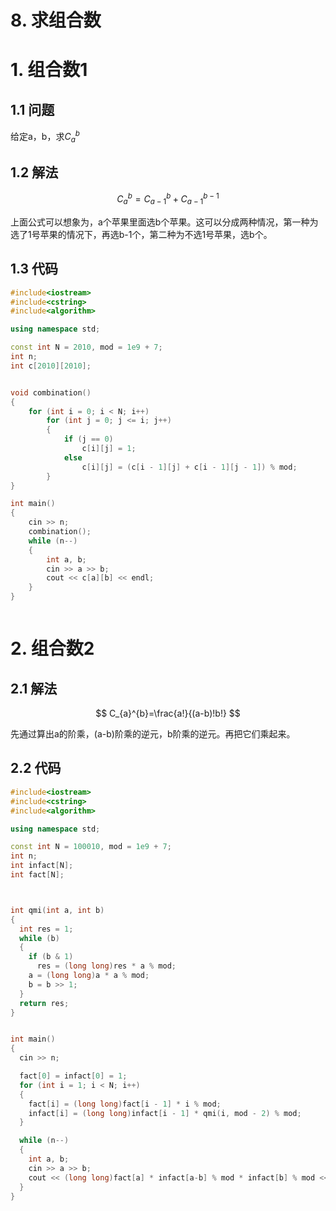 # 8. 求组合数

# 1. 组合数1

## 1.1 问题

给定a，b，求$C_{a}^{b}$

## 1.2 解法

$$
C_{a}^{b}=C_{a-1}^{b}+C_{a-1}^{b-1}
$$

上面公式可以想象为，a个苹果里面选b个苹果。这可以分成两种情况，第一种为选了1号苹果的情况下，再选b-1个，第二种为不选1号苹果，选b个。

## 1.3 代码

```c++
#include<iostream>
#include<cstring>
#include<algorithm>

using namespace std;

const int N = 2010, mod = 1e9 + 7;
int n;
int c[2010][2010];


void combination()
{
    for (int i = 0; i < N; i++)
        for (int j = 0; j <= i; j++)
        {
            if (j == 0)
                c[i][j] = 1;
            else
                c[i][j] = (c[i - 1][j] + c[i - 1][j - 1]) % mod;
        }
}

int main()
{
    cin >> n;
    combination();
    while (n--)
    {
        int a, b;
        cin >> a >> b;
        cout << c[a][b] << endl;
    }
}



```

# 2. 组合数2

## 2.1 解法

$$
C_{a}^{b}=\frac{a!}{(a-b)!b!}
$$

先通过算出a的阶乘，(a-b)阶乘的逆元，b阶乘的逆元。再把它们乘起来。

## 2.2 代码

```c++
#include<iostream>
#include<cstring>
#include<algorithm>

using namespace std;

const int N = 100010, mod = 1e9 + 7;
int n;
int infact[N];
int fact[N];



int qmi(int a, int b)
{
  int res = 1;
  while (b)
  {
    if (b & 1)
      res = (long long)res * a % mod;
    a = (long long)a * a % mod;
    b = b >> 1;
  }
  return res;
}


int main()
{
  cin >> n;

  fact[0] = infact[0] = 1;
  for (int i = 1; i < N; i++)
  {
    fact[i] = (long long)fact[i - 1] * i % mod;
    infact[i] = (long long)infact[i - 1] * qmi(i, mod - 2) % mod;
  }

  while (n--)
  {
    int a, b;
    cin >> a >> b;
    cout << (long long)fact[a] * infact[a-b] % mod * infact[b] % mod << endl;
  }
}
```
